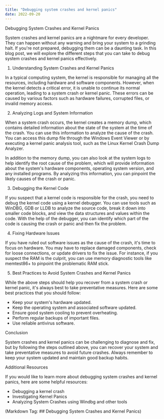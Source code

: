 ```yaml
---
title: "Debugging system crashes and kernel panics"
date: 2022-09-20
---
```



Debugging System Crashes and Kernel Panics

System crashes and kernel panics are a nightmare for every developer. They can happen without any warning and bring your system to a grinding halt. If you're not prepared, debugging them can be a daunting task. In this blog post, we will explore the different steps that you can take to debug system crashes and kernel panics effectively.

1. Understanding System Crashes and Kernel Panics

In a typical computing system, the kernel is responsible for managing all the resources, including hardware and software components. However, when the kernel detects a critical error, it is unable to continue its normal operation, leading to a system crash or kernel panic. These errors can be caused by various factors such as hardware failures, corrupted files, or invalid memory access.

2. Analyzing Logs and System Information

When a system crash occurs, the kernel creates a memory dump, which contains detailed information about the state of the system at the time of the crash. You can use this information to analyze the cause of the crash. You can access this dump file through the Windows Event Viewer or by executing a kernel panic analysis tool, such as the Linux Kernel Crash Dump Analyzer.

In addition to the memory dump, you can also look at the system logs to help identify the root cause of the problem, which will provide information about the system's hardware components, operating system version, and any installed programs. By analyzing this information, you can pinpoint the likely causes of the crash or panic.

3. Debugging the Kernel Code

If you suspect that a kernel code is responsible for the crash, you need to debug the kernel code using a kernel debugger. You can use tools such as WinDBG, GDB or LLDB to analyze the source code, break it down into smaller code blocks, and view the data structures and values within the code. With the help of the debugger, you can identify which part of the code is causing the crash or panic and then fix the problem.

4. Fixing Hardware Issues

If you have ruled out software issues as the cause of the crash, it's time to focus on hardware. You may have to replace damaged components, check for loose connections, or update drivers to fix the issue. For instance, if you suspect the RAM is the culprit, you can use memory diagnostic tools like memtest86+ to pinpoint the problematic RAM stick.

5. Best Practices to Avoid System Crashes and Kernel Panics

While the above steps should help you recover from a system crash or kernel panic, it's always best to take preventative measures. Here are some best practices that you should follow:

- Keep your system's hardware updated.
- Keep the operating system and associated software updated.
- Ensure good system cooling to prevent overheating.
- Perform regular backups of important files.
- Use reliable antivirus software.

Conclusion

System crashes and kernel panics can be challenging to diagnose and fix, but by following the steps outlined above, you can recover your system and take preventative measures to avoid future crashes. Always remember to keep your system updated and maintain good backup habits.

Additional Resources

If you would like to learn more about debugging system crashes and kernel panics, here are some helpful resources:

- Debugging a kernel crash
- Investigating Kernel Panics
- Analyzing System Crashes using Windbg and other tools

(Markdown Tag: ## Debugging System Crashes and Kernel Panics)